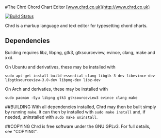 #The Chrd Chord Chart Editor
[www.chrd.co.uk](http://www.chrd.co.uk)

[![Build Status](https://travis-ci.org/oetherington/chrd.svg?branch=master)](https://travis-ci.org/oetherington/chrd)

Chrd is a markup language and text editor for typesetting chord charts.

## Dependencies
Building requires libz, libpng, gtk3, gtksourceview, evince, clang, make and xxd.

On Ubuntu and derivatives, these may be installed with
```
sudo apt-get install build-essential clang libgtk-3-dev libevince-dev libgtksourceview-3.0-dev libpng-dev libz-dev
```

On Arch and derivaties, these may be installed with
```
sudo pacman -Syu libpng gtk3 gtksourceview3 evince clang make
```

##BUILDING
With all dependencies installed, Chrd may then be built simply by running
`make`. It can then by installed with `sudo make install` and, if needed,
uninstalled with `sudo make uninstall`.

##COPYING
Chrd is free software under the GNU GPLv3. For full details, see "COPYING".
